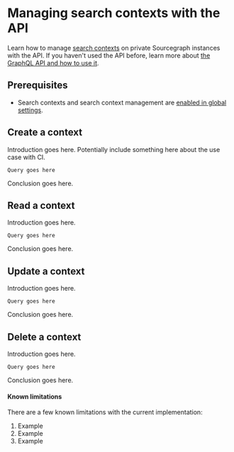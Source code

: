 # Managing search contexts with the API

Learn how to manage [search contexts](#) on private Sourcegraph instances with the API. If you haven't used the API before, learn more about [the GraphQL API and how to use it](index.md).

## Prerequisites

* Search contexts and search context management are [enabled in global settings](../../code_search/explanations/features#search-contexts-experimental).

## Create a context

Introduction goes here. Potentially include something here about the use case with CI.

```
Query goes here
```

Conclusion goes here.

## Read a context

Introduction goes here.

```
Query goes here
```

Conclusion goes here.

## Update a context

Introduction goes here.

```
Query goes here
```

Conclusion goes here.

## Delete a context

Introduction goes here.

```
Query goes here
```

Conclusion goes here.

#### Known limitations

There are a few known limitations with the current implementation:

1. Example
1. Example
1. Example
